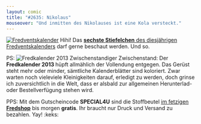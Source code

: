 ```yaml
---
layout: comic
title: "#2635: Nikolaus"
mouseover: "Und inmitten des Nikolauses ist eine Kola versteckt."
---
```


<a href="http://www.fonflatter.de/der-fetzige-fredventskalender-2012" title="Der fetzige Fredventskalender"><img src="http://www.fonflatter.de/adv12/fredventskalender_banner.png" alt="Fredventskalender" /></a>
Hihi! Das <a href="http://www.fonflatter.de/2012/12/06/das-6-turchen-2/"><strong>sechste Stiefelchen</strong> des diesjährigen Fredventskalenders</a> darf gerne beschaut werden.
Und so.

PS:
<img src="http://www.fonflatter.de/bilder/2013_teaser.png" alt="Fredkalender 2013" />
Zwischenstandiger Zwischenstand:
Der <strong>Fredkalender 2013 </strong>hüpft allmählich der Vollendung entgegen. Das Gerüst steht mehr oder minder, sämtliche Kalenderblätter sind koloriert. Zwar warten noch vieleviele Kleinigkeiten darauf, erledigt zu werden, doch grinse ich zuversichtlich in die Welt, dass er alsbald zur allgemeinen Herunterlad- oder Bestellverfügung stehen wird.


PPS:
Mit dem Gutscheincode <strong>SPECIAL4U</strong> sind die Stoffbeutel <a href="http://fred-o-mat.spreadshirt.net" title="Fredshop">im fetzigen <strong>Fredshop</strong></a> bis morgen <strong>gratis</strong>.
Ihr braucht nur Druck und Versand zu bezahlen.
Yay!
:keks:

